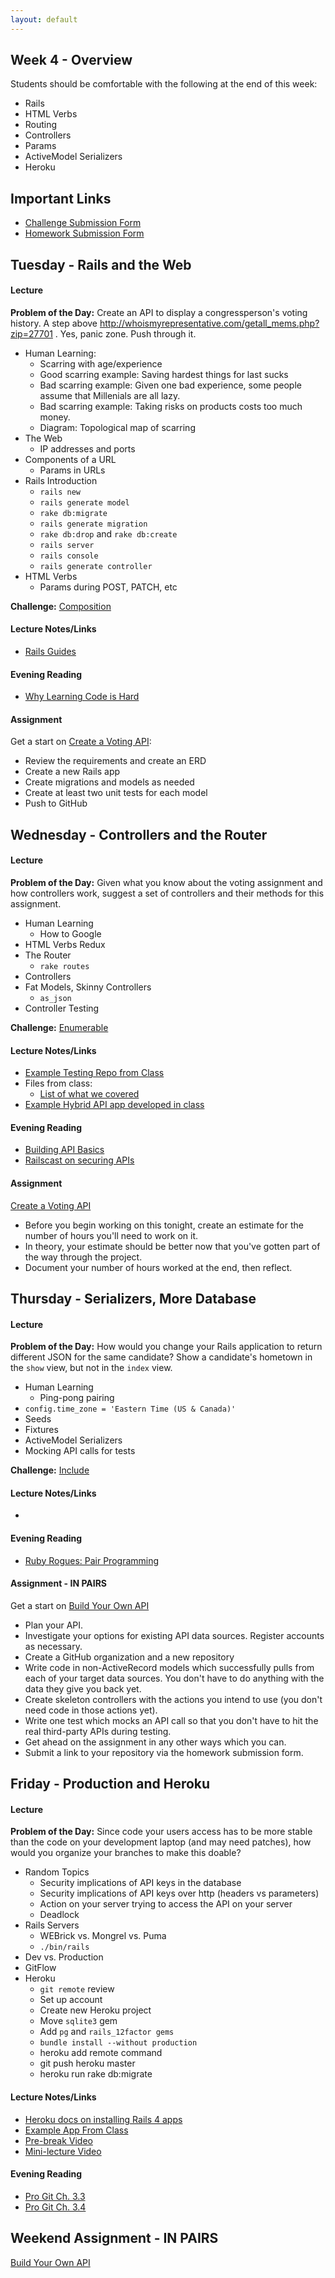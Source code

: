 ```yaml
---
layout: default
---
```


## Week 4 - Overview

Students should be comfortable with the following at the end of this week:

* Rails
* HTML Verbs
* Routing
* Controllers
* Params
* ActiveModel Serializers
* Heroku


## Important Links

* [Challenge Submission Form](http://goo.gl/forms/OzzXZL6iEF)
* [Homework Submission Form](http://goo.gl/forms/o9so3mi9Sd)


## Tuesday - Rails and the Web

#### Lecture

**Problem of the Day:** Create an API to display a congressperson's voting history.  A step above http://whoismyrepresentative.com/getall_mems.php?zip=27701 .  Yes, panic zone.  Push through it.

* Human Learning:
  * Scarring with age/experience
  * Good scarring example: Saving hardest things for last sucks
  * Bad scarring example: Given one bad experience, some people assume that Millenials are all lazy.
  * Bad scarring example: Taking risks on products costs too much money.
  * Diagram: Topological map of scarring
* The Web
  * IP addresses and ports
* Components of a URL
  * Params in URLs
* Rails Introduction
  * `rails new`
  * `rails generate model`
  * `rake db:migrate`
  * `rails generate migration`
  * `rake db:drop` and `rake db:create`
  * `rails server`
  * `rails console`
  * `rails generate controller`
* HTML Verbs
  * Params during POST, PATCH, etc

**Challenge:** [Composition](https://github.com/masonfmatthews/rails_assignments/blob/master/challenges/composition_challenge.rb)

#### Lecture Notes/Links

* [Rails Guides](http://guides.rubyonrails.org/index.html)

#### Evening Reading

* [Why Learning Code is Hard](http://www.vikingcodeschool.com/posts/why-learning-to-code-is-so-damn-hard)

#### Assignment

Get a start on [Create a Voting API](https://github.com/tiyd-rails-2015-05/voting_api):

* Review the requirements and create an ERD
* Create a new Rails app
* Create migrations and models as needed
* Create at least two unit tests for each model
* Push to GitHub


## Wednesday - Controllers and the Router

#### Lecture

**Problem of the Day:** Given what you know about the voting assignment and how controllers work, suggest a set of controllers and their methods for this assignment.

* Human Learning
  * How to Google
* HTML Verbs Redux
* The Router
  * `rake routes`
* Controllers
* Fat Models, Skinny Controllers
  * `as_json`
* Controller Testing

**Challenge:** [Enumerable](https://github.com/masonfmatthews/rails_assignments/blob/master/challenges/enumerable_challenge.rb)

#### Lecture Notes/Links

* [Example Testing Repo from Class](https://github.com/tiyd-rails-2015-01/testing_example)
* Files from class:
  * [List of what we covered](https://github.com/tiyd-rails-2015-01/testing_example/test_types.md)
* [Example Hybrid API app developed in class](https://github.com/tiyd-rails-2015-01/api_creation_example)

#### Evening Reading

* [Building API Basics](http://www.theodinproject.com/ruby-on-rails/apis-and-building-your-own)
* [Railscast on securing APIs](http://railscasts.com/episodes/352-securing-an-api)

#### Assignment

[Create a Voting API](https://github.com/tiyd-rails-2015-05/voting_api)
  * Before you begin working on this tonight, create an estimate for the number of hours you'll need to work on it.
  * In theory, your estimate should be better now that you've gotten part of the way through the project.
  * Document your number of hours worked at the end, then reflect.

## Thursday - Serializers, More Database

#### Lecture

**Problem of the Day:** How would you change your Rails application to return different JSON for the same candidate?  Show a candidate's hometown in the `show` view, but not in the `index` view.

* Human Learning
  * Ping-pong pairing
* `config.time_zone = 'Eastern Time (US & Canada)'`
* Seeds
* Fixtures
* ActiveModel Serializers
* Mocking API calls for tests

**Challenge:** [Include](https://github.com/masonfmatthews/rails_assignments/blob/master/challenges/include_challenge.rb)


#### Lecture Notes/Links

*

#### Evening Reading

* [Ruby Rogues: Pair Programming](http://devchat.tv/ruby-rogues/026-rr-pair-programming)

#### Assignment - IN PAIRS

Get a start on [Build Your Own API](https://github.com/tiyd-rails-2015-01/novel_api)

* Plan your API.
* Investigate your options for existing API data sources.  Register accounts as necessary.
* Create a GitHub organization and a new repository
* Write code in non-ActiveRecord models which successfully pulls from each of your target data sources.  You don't have to do anything with the data they give you back yet.
* Create skeleton controllers with the actions you intend to use (you don't need code in those actions yet).
* Write one test which mocks an API call so that you don't have to hit the real third-party APIs during testing.
* Get ahead on the assignment in any other ways which you can.
* Submit a link to your repository via the homework submission form.


## Friday - Production and Heroku

#### Lecture

**Problem of the Day:** Since code your users access has to be more stable than the code on your development laptop (and may need patches), how would you organize your branches to make this doable?

* Random Topics
  * Security implications of API keys in the database
  * Security implications of API keys over http (headers vs parameters)
  * Action on your server trying to access the API on your server
  * Deadlock
* Rails Servers
  * WEBrick vs. Mongrel vs. Puma
  * `./bin/rails`
* Dev vs. Production
* GitFlow
* Heroku
  * `git remote` review
  * Set up account
  * Create new Heroku project
  * Move `sqlite3` gem
  * Add `pg` and `rails_12factor gems`
  * `bundle install --without production`
  * heroku add remote command
  * git push heroku master
  * heroku run rake db:migrate

#### Lecture Notes/Links

* [Heroku docs on installing Rails 4 apps](https://devcenter.heroku.com/articles/rails4)
* [Example App From Class](https://github.com/tiyd-rails-2015-01/db_backed_api_example)
* [Pre-break Video](http://youtu.be/MvX_XPAMpfI)
* [Mini-lecture Video](http://youtu.be/PXCm6K4CVh4)

#### Evening Reading

* [Pro Git Ch. 3.3](http://git-scm.com/book/en/v2/Git-Branching-Branch-Management)
* [Pro Git Ch. 3.4](http://git-scm.com/book/en/v2/Git-Branching-Branching-Workflows)

## Weekend Assignment - IN PAIRS

[Build Your Own API](https://github.com/tiyd-rails-2015-01/novel_api)
